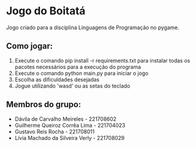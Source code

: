 # Jogo do Boitatá
Jogo criado para a disciplina Linguagens de Programação no pygame.

## Como jogar:
1. Execute o comando pip install -r requirements.txt para instalar todas os pacotes necessários para a execução do programa
2. Execute o comando python main.py para iniciar o jogo
3. Escolha as dificuldades desejadas
4. Jogue utilizando 'wasd' ou as setas do teclado

## Membros do grupo:
- Dávila de Carvalho Meireles - 221708602 
- Guilherme Queiroz Corrêa Lima - 221704023
- Gustavo Reis Rocha - 221708011
- Lívia Machado da Silveira Verly - 221708029
